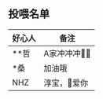 ## 投喂名单
| 好心人 | 备注        |
| ------ | ----------- |
| **哲 | A家冲冲冲👴🏾 |
| *桑    | 加油哦      |
| NHZ    | 淳宝，👩爱你 |
